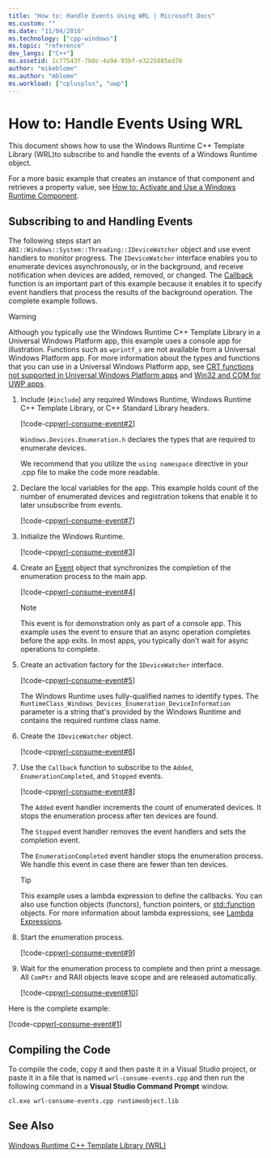 ```yaml
---
title: "How to: Handle Events Using WRL | Microsoft Docs"
ms.custom: ""
ms.date: "11/04/2016"
ms.technology: ["cpp-windows"]
ms.topic: "reference"
dev_langs: ["C++"]
ms.assetid: 1c77543f-7b0c-4a94-93bf-e3225885ed76
author: "mikeblome"
ms.author: "mblome"
ms.workload: ["cplusplus", "uwp"]
---
```

# How to: Handle Events Using WRL
This document shows how to use the Windows Runtime C++ Template Library (WRL)to subscribe to and handle the events of a Windows Runtime object.  
  
 For a more basic example that creates an instance of that component and retrieves a property value, see [How to: Activate and Use a Windows Runtime Component](../windows/how-to-activate-and-use-a-windows-runtime-component-using-wrl.md).  
  
## Subscribing to and Handling Events  
 The following steps start an `ABI::Windows::System::Threading::IDeviceWatcher` object and use event handlers to monitor progress. The `IDeviceWatcher` interface enables you to enumerate devices asynchronously, or in the background, and receive notification when devices are added, removed, or changed. The [Callback](../windows/callback-function-windows-runtime-cpp-template-library.md) function is an important part of this example because it enables it to specify event handlers that process the results of the background operation. The complete example follows.  
  
> [!WARNING]
>  Although you typically use the Windows Runtime C++ Template Library in a Universal Windows Platform app, this example uses a console app for illustration. Functions such as `wprintf_s` are not available from a Universal Windows Platform app. For more information about the types and functions that you can use in a Universal Windows Platform app, see [CRT functions not supported in Universal Windows Platform apps](../cppcx/crt-functions-not-supported-in-universal-windows-platform-apps.md) and [Win32 and COM for UWP apps](/uwp/win32-and-com/win32-and-com-for-uwp-apps).  
  
1.  Include (`#include`) any required Windows Runtime, Windows Runtime C++ Template Library, or C++ Standard Library headers.  
  
     [!code-cpp[wrl-consume-event#2](../windows/codesnippet/CPP/how-to-handle-events-using-wrl_1.cpp)]  
  
     `Windows.Devices.Enumeration.h` declares the types that are required to enumerate devices.  
  
     We recommend that you utilize the `using namespace` directive in your .cpp file to make the code more readable.  
  
2.  Declare the local variables for the app. This example holds count of the number of enumerated devices and registration tokens that enable it to later unsubscribe from events.  
  
     [!code-cpp[wrl-consume-event#7](../windows/codesnippet/CPP/how-to-handle-events-using-wrl_2.cpp)]  
  
3.  Initialize the Windows Runtime.  
  
     [!code-cpp[wrl-consume-event#3](../windows/codesnippet/CPP/how-to-handle-events-using-wrl_3.cpp)]  
  
4.  Create an [Event](../windows/event-class-windows-runtime-cpp-template-library.md) object that synchronizes the completion of the enumeration process to the main app.  
  
     [!code-cpp[wrl-consume-event#4](../windows/codesnippet/CPP/how-to-handle-events-using-wrl_4.cpp)]  
  
    > [!NOTE]
    >  This event is for demonstration only as part of a console app. This example uses the event to ensure that an async operation completes before the app exits. In most apps, you typically don’t wait for async operations to complete.  
  
5.  Create an activation factory for the `IDeviceWatcher` interface.  
  
     [!code-cpp[wrl-consume-event#5](../windows/codesnippet/CPP/how-to-handle-events-using-wrl_5.cpp)]  
  
     The Windows Runtime uses fully-qualified names to identify types. The `RuntimeClass_Windows_Devices_Enumeration_DeviceInformation` parameter is a string that's provided by the Windows Runtime and contains the required runtime class name.  
  
6.  Create the `IDeviceWatcher` object.  
  
     [!code-cpp[wrl-consume-event#6](../windows/codesnippet/CPP/how-to-handle-events-using-wrl_6.cpp)]  
  
7.  Use the `Callback` function to subscribe to the `Added`, `EnumerationCompleted`, and `Stopped` events.  
  
     [!code-cpp[wrl-consume-event#8](../windows/codesnippet/CPP/how-to-handle-events-using-wrl_7.cpp)]  
  
     The `Added` event handler increments the count of enumerated devices. It stops the enumeration process after ten devices are found.  
  
     The `Stopped` event handler removes the event handlers and sets the completion event.  
  
     The `EnumerationCompleted` event handler stops the enumeration process. We handle this event in case there are fewer than ten devices.  
  
    > [!TIP]
    >  This example uses a lambda expression to define the callbacks. You can also use function objects (functors), function pointers, or [std::function](../standard-library/function-class.md) objects. For more information about lambda expressions, see [Lambda Expressions](../cpp/lambda-expressions-in-cpp.md).  
  
8.  Start the enumeration process.  
  
     [!code-cpp[wrl-consume-event#9](../windows/codesnippet/CPP/how-to-handle-events-using-wrl_8.cpp)]  
  
9. Wait for the enumeration process to complete and then print a message. All `ComPtr` and RAII objects leave scope and are released automatically.  
  
     [!code-cpp[wrl-consume-event#10](../windows/codesnippet/CPP/how-to-handle-events-using-wrl_9.cpp)]  
  
 Here is the complete example:  
  
 [!code-cpp[wrl-consume-event#1](../windows/codesnippet/CPP/how-to-handle-events-using-wrl_10.cpp)]  
  
## Compiling the Code  
 To compile the code, copy it and then paste it in a Visual Studio project, or paste it in a file that is named `wrl-consume-events.cpp` and then run the following command in a **Visual Studio Command Prompt** window.  
  
 `cl.exe wrl-consume-events.cpp runtimeobject.lib`  
  
## See Also  
 [Windows Runtime C++ Template Library (WRL)](../windows/windows-runtime-cpp-template-library-wrl.md)